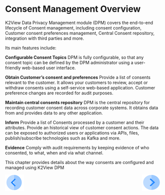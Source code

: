 # Consent Management Overview

K2View Data Privacy Management module (DPM) covers the end-to-end lifecycle of Consent management, including consent configuration, Customer consent preferences management, Central Consent repository, integration with third parties and more.

Its main features include:

**Configurable Consent Topics**
DPM is fully configurable, so that any consent topic can be defined by the DPM administrator using a user-friendly web-based user interface. 

**Obtain Customer’s consent and preferences**
Provide a list of consents relevant to the customer. It allows your customers to review, accept or withdraw consents using a self-service web-based application. Customer preference changes are recorded for audit purposes. 

**Maintain central consents repository**
DPM is the central repository for recording customer consent data across corporate systems. It obtains data from and provides data to any other application.

**Inform** 
Provide a list of Consents processed by a customer and their attributes. Provide an historical view of customer consent actions. The data can be exposed to authorized users or applications via APIs, files, publish/subscribe technologies such as Kafka and more.

**Evidence**
Comply with audit requirements by keeping evidence of who consented, to what, when and via what channel.

This chapter provides details about the way consents are configured and managed using K2View DPM



[![Previous](/articles/DPM/images/Previous.png)](/articles/DPM/08_Consent_Management/README.md)[<img align="right" width="60" height="54" src="/articles/DPM/images/Next.png">](/articles/DPM/08_Consent_Management_Overview/02_Consent_Configuration.md)
